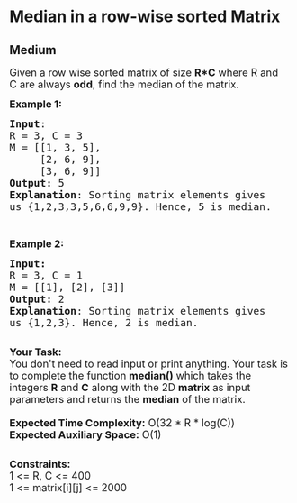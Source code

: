 # Median in a row-wise sorted Matrix
## Medium
<div class="problems_problem_content__Xm_eO" style="user-select: auto;"><p style="user-select: auto;"><span style="font-size: 18px; user-select: auto;">Given a row wise sorted matrix of size <strong style="user-select: auto;">R*C</strong>&nbsp;where R&nbsp;and C&nbsp;are always <strong style="user-select: auto;">odd</strong>,&nbsp;find the median of the matrix.</span></p>

<p style="user-select: auto;"><span style="font-size: 18px; user-select: auto;"><strong style="user-select: auto;">Example 1:</strong></span></p>

<pre style="user-select: auto;"><span style="font-size: 18px; user-select: auto;"><strong style="user-select: auto;">Input</strong>:
R = 3, C = 3
M = [[1, 3, 5], 
&nbsp;    [2, 6, 9], 
&nbsp;    [3, 6, 9]]
<strong style="user-select: auto;">Output:</strong>&nbsp;5
<strong style="user-select: auto;">Explanation</strong>: Sorting matrix elements gives 
us {1,2,3,3,5,6,6,9,9}. Hence, 5 is median. 
</span></pre>

<p style="user-select: auto;">&nbsp;</p>

<p style="user-select: auto;"><span style="font-size: 18px; user-select: auto;"><strong style="user-select: auto;">Example 2:</strong></span></p>

<pre style="user-select: auto;"><span style="font-size: 18px; user-select: auto;"><strong style="user-select: auto;">Input:</strong>
R = 3, C = 1
M = [[1], [2], [3]]
<strong style="user-select: auto;">Output: </strong>2
<strong style="user-select: auto;">Explanation</strong>: Sorting matrix elements gives 
us {1,2,3}. Hence, 2 is median.</span>
</pre>

<p style="user-select: auto;"><br style="user-select: auto;">
<span style="font-size: 18px; user-select: auto;"><strong style="user-select: auto;">Your Task:&nbsp;&nbsp;</strong><br style="user-select: auto;">
You don't need to read input or print anything. Your task is to complete the function&nbsp;<strong style="user-select: auto;">median()</strong>&nbsp;which takes the integers&nbsp;<strong style="user-select: auto;">R</strong> and <strong style="user-select: auto;">C</strong>&nbsp;along with the&nbsp;2D&nbsp;<strong style="user-select: auto;">matrix</strong>&nbsp;as input parameters and returns the <strong style="user-select: auto;">median</strong> of the matrix.<br style="user-select: auto;">
<br style="user-select: auto;">
<strong style="user-select: auto;">Expected Time Complexity:</strong> O(32 * R&nbsp;* log(C))</span><br style="user-select: auto;">
<span style="font-size: 18px; user-select: auto;"><strong style="user-select: auto;">Expected Auxiliary Space:</strong> O(1)</span></p>

<p style="user-select: auto;"><br style="user-select: auto;">
<span style="font-size: 18px; user-select: auto;"><strong style="user-select: auto;">Constraints:</strong><br style="user-select: auto;">
1 &lt;= R, C&nbsp;&lt;= 400<br style="user-select: auto;">
1 &lt;= matrix[i][j] &lt;= 2000</span></p>
</div>